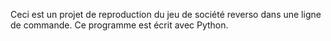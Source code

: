 Ceci est un projet de reproduction du jeu de société reverso dans une ligne de commande. Ce programme est écrit avec Python.